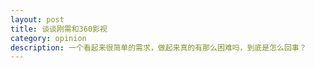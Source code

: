 ```yaml
---
layout: post
title: 谈谈刚需和360影视
category: opinion
description: 一个看起来很简单的需求，做起来真的有那么困难吗，到底是怎么回事？
---
```


[Witdepot]:    http://boreboluo.me "Witdepot"
